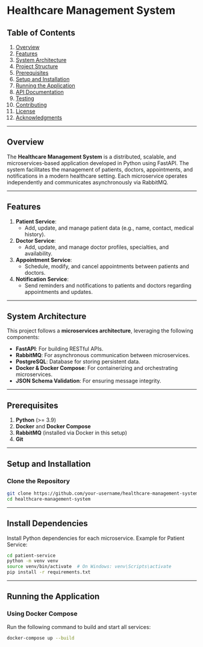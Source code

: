 # Healthcare Management System

## Table of Contents
1. [Overview](#overview)
2. [Features](#features)
3. [System Architecture](#system-architecture)
4. [Project Structure](#project-structure)
5. [Prerequisites](#prerequisites)
6. [Setup and Installation](#setup-and-installation)
7. [Running the Application](#running-the-application)
8. [API Documentation](#api-documentation)
9. [Testing](#testing)
10. [Contributing](#contributing)
11. [License](#license)
12. [Acknowledgments](#acknowledgments)

---

## Overview
The **Healthcare Management System** is a distributed, scalable, and microservices-based application developed in Python using FastAPI. The system facilitates the management of patients, doctors, appointments, and notifications in a modern healthcare setting. Each microservice operates independently and communicates asynchronously via RabbitMQ.

---

## Features
1. **Patient Service**:
   - Add, update, and manage patient data (e.g., name, contact, medical history).
2. **Doctor Service**:
   - Add, update, and manage doctor profiles, specialties, and availability.
3. **Appointment Service**:
   - Schedule, modify, and cancel appointments between patients and doctors.
4. **Notification Service**:
   - Send reminders and notifications to patients and doctors regarding appointments and updates.

---

## System Architecture
This project follows a **microservices architecture**, leveraging the following components:
- **FastAPI**: For building RESTful APIs.
- **RabbitMQ**: For asynchronous communication between microservices.
- **PostgreSQL**: Database for storing persistent data.
- **Docker & Docker Compose**: For containerizing and orchestrating microservices.
- **JSON Schema Validation**: For ensuring message integrity.

---

## Prerequisites
1. **Python** (>= 3.9)
2. **Docker** and **Docker Compose**
3. **RabbitMQ** (installed via Docker in this setup)
4. **Git**

---

## Setup and Installation

### Clone the Repository
```bash
git clone https://github.com/your-username/healthcare-management-system.git
cd healthcare-management-system
```

---

## Install Dependencies

Install Python dependencies for each microservice.
Example for Patient Service:

``` bash 
cd patient-service
python -m venv venv
source venv/bin/activate  # On Windows: venv\Scripts\activate
pip install -r requirements.txt
```
---
## Running the Application
### Using Docker Compose

Run the following command to build and start all services:
``` bash
docker-compose up --build
```
